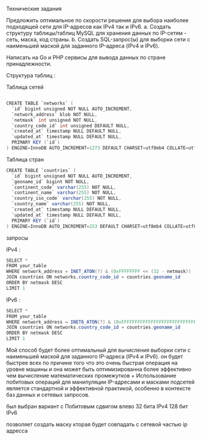 Технические задания

Предложить оптимальное по скорости решение для выбора наиболее подходящей сети для IP-адресов как IPv4 так и IPv6. a. Создать структуру таблицы/таблиц MySQL для хранения данных по IP-сетям - сеть, маска, код страны. b. Создать SQL-запрос(ы) для выборки сети с наименьшей маской для заданного IP-адреса (IPv4 и IPv6).

Написать на Go и PHP сервисы для вывода данных по стране принадлежности.


Структура таблиц :


Таблица сетей 
```csharp 

CREATE TABLE `networks` (
  `id` bigint unsigned NOT NULL AUTO_INCREMENT,
  `network_address` blob NOT NULL,
  `netmask` int unsigned NOT NULL,
  `country_code_id` int unsigned DEFAULT NULL,
  `created_at` timestamp NULL DEFAULT NULL,
  `updated_at` timestamp NULL DEFAULT NULL,
  PRIMARY KEY (`id`)
) ENGINE=InnoDB AUTO_INCREMENT=1273 DEFAULT CHARSET=utf8mb4 COLLATE=utf8mb4_0900_ai_ci;
```

Таблица стран 
```csharp 
CREATE TABLE `countries` (
  `id` bigint unsigned NOT NULL AUTO_INCREMENT,
  `geoname_id` bigint NOT NULL,
  `continent_code` varchar(255) NOT NULL,
  `continent_name` varchar(255) NOT NULL,
  `country_iso_code` varchar(255) NOT NULL,
  `country_name` varchar(255) NOT NULL,
  `created_at` timestamp NULL DEFAULT NULL,
  `updated_at` timestamp NULL DEFAULT NULL,
  PRIMARY KEY (`id`)
) ENGINE=InnoDB AUTO_INCREMENT=253 DEFAULT CHARSET=utf8mb4 COLLATE=utf8mb4_0900_ai_ci;
```




запросы 

IPv4 :

```csharp
SELECT *
FROM your_table
WHERE network_address = INET_ATON(?) & (0xFFFFFFFF << (32 - netmask))
JOIN countries ON networks.country_code_id = countries.geoname_id
ORDER BY netmask DESC
LIMIT 1
```
IPv6 :

```csharp
SELECT *
FROM your_table
WHERE network_address = INET6_ATON(?) & (0xFFFFFFFFFFFFFFFFFFFFFFFFFFFFFFFF << (128 - netmask))
JOIN countries ON networks.country_code_id = countries.geoname_id
ORDER BY netmask DESC
LIMIT 1
```


Мой способ  будет более оптимальный для вычисления  выборки сети с наименьшей маской для заданного IP-адреса (IPv4 и IPv6).
он будет быстрее всех по причине того что это очень быстрая операция на уровне машины и она может быть оптимизированна более эффективно чем вычисление математических промежутков 
+
Использование побитовых операций для манипуляции IP-адресами и масками подсетей является стандартной и эффективной практикой, особенно в контексте баз данных и сетевых запросов.

был выбран вариант с Побитовым сдвигом влево 
32 бита IPv4 
128 бит IPv6

позволяет создать маску кторая будет совпадать с сетевой частью ip адресса 


